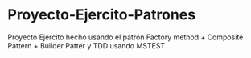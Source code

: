 # Proyecto-Ejercito-Patrones
Proyecto Ejercito hecho usando el patrón Factory method + Composite Pattern + Builder Patter y TDD usando MSTEST
